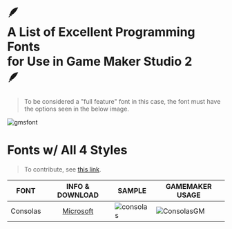# 🪶<br>A List of  Excellent Programming Fonts <br> for Use in Game Maker Studio 2 <br>🪶

> To be considered a "full feature" font in this case, the font must have the options seen in the below image.


![gmsfont]

Fonts w/ All 4 Styles 
=========

[gmsfont]: <https://user-images.githubusercontent.com/43127314/229009978-a451b4e6-8e39-41a9-ba01-ade83e51797e.png> "Consolas has all 4: Regular, Bold, Italic, & Italic Bold."


> To contribute, see [this link](contributions.md).


| **FONT** |                             **INFO & DOWNLOAD**                             | **SAMPLE**                                                                                 | **GAMEMAKER USAGE**                                                                                                  |
|:--------:|:---------------------------------------------------------------------------:|--------------------------------------------------------------------------------------------|----------------------------------------------------------------------------------------------------------------------|
| Consolas | [Microsoft](https://learn.microsoft.com/en-us/typography/font-list/consola) | ![consolas](https://learn.microsoft.com/en-us/typography/font-list/images/consolas_01.png) | ![ConsolasGM](https://user-images.githubusercontent.com/43127314/229018025-80bffea8-ea5f-484c-8d41-e74e5d353c72.png) |

[ConsolasGM]: <https://user-images.githubusercontent.com/43127314/229018025-80bffea8-ea5f-484c-8d41-e74e5d353c72.png> "Consolas in GMS2"
